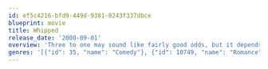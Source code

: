 ```yaml
---
id: ef5c4216-bfd9-449d-9381-8243f337dbce
blueprint: movie
title: Whipped
release_date: '2000-09-01'
overview: 'Three to one may sound like fairly good odds, but it depends on the game. When the "one" is one very irresistible woman and the "three" are three hopelessly smitten guys, the deck is pretty stacked. In the battle of the sexes, the first rule is to never underestimate the power of a woman.'
genres: '[{"id": 35, "name": "Comedy"}, {"id": 10749, "name": "Romance"}]'
---
```


